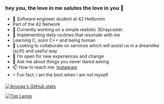 ### hey you, the love in me salutes the love in you 🖤

- 🏫 Software engineer student at 42 Heilbronn
- Part of the 42 Network
- 🔭 Currently working on a simple realistic 3Draycaster
- 🌱 Implementing daily routines that resonate with me
- Learning C, soon C++ and being human 
- 👯 Looking to collaborate on services which will assist us in a dreamlike (scifi) and useful way
- 🤔 I’m open for new experiences and change
- 💬 Ask me about things you never dared asking
- 📫 How to reach me: [Instagram](https://www.instagram.com/romyradau/)
- ⚡ Fun fact: i am the best when i am not myself

[![Anurag's GitHub stats](https://github-readme-stats.vercel.app/api?username=romyradau&show_icons=true&theme=radical&show_icons=true&count_private=true)](https://github.com/anuraghazra/github-readme-stats)


[![Top Langs](https://github-readme-stats.vercel.app/api/top-langs/?username=romyradau&layout=compact)](https://github.com/anuraghazra/github-readme-stats)
